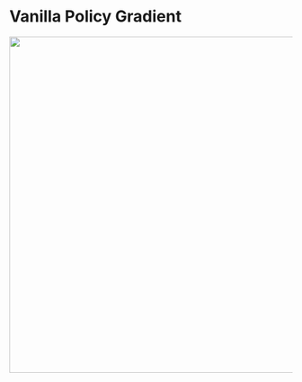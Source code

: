 # Vanilla Policy Gradient

<img align='center' src='https://spinningup.openai.com/en/latest/_images/math/262538f3077a7be8ce89066abbab523575132996.svg' width='600"'>